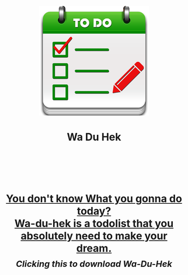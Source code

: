 <div align="center">
	<img src="Media/Logo.png" alt="Wa du hek">
<h1 algin="center"> Wa Du Hek <h1>
<br>
	<br>
	<p>
		<a href="https://drive.google.com/file/d/1rEJ8W8VbHTeD0YFCUa5E60ky49gCSR_7/view?usp=sharing">
			<b>You don't know What you gonna do today?</b>
			<br>
			Wa-du-hek is a todolist that you absolutely need to make your dream.
			<br>
		</a>
		<sub><i>Clicking this to download Wa-Du-Hek</i></sub>
	</p>
	<br>
	<br>
	<br>
</div>
